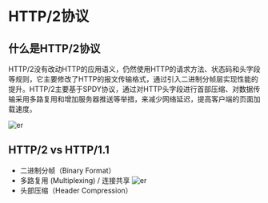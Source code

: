 # HTTP/2协议

## 什么是HTTP/2协议
HTTP/2没有改动HTTP的应用语义，仍然使用HTTP的请求方法、状态码和头字段等规则，它主要修改了HTTP的报文传输格式，通过引入二进制分帧层实现性能的提升。HTTP/2主要基于SPDY协议，通过对HTTP头字段进行首部压缩、对数据传输采用多路复用和增加服务器推送等举措，来减少网络延迟，提高客户端的页面加载速度。

![er](/imgs/other/protocal/http2/1.png)

## HTTP/2 vs HTTP/1.1
* 二进制分帧（Binary Format）
* 多路复用 (Multiplexing) / 连接共享
![er](/imgs/other/protocal/http2/2.png)
* 头部压缩（Header Compression）

<DocsAD/>